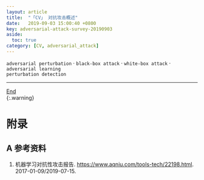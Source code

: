 ```yaml
---
layout: article
title:  "「CV」 对抗攻击概述"
date:   2019-09-03 15:00:40 +0800
key: adversarial-attack-survey-20190903
aside:
  toc: true
category: [CV, adversarial_attack]
---
```

<span id='head'></span>  

<!--more-->
`adversarial perturbation` · `black-box attack` · `white-box attack` · `adversarial learning`     
`perturbation detection`    


-------------------  
[End](#head)   
{:.warning}  

# 附录
## A 参考资料
1. 机器学习对抗性攻击报告. <https://www.aqniu.com/tools-tech/22198.html>. 2017-01-09/2019-07-15.     
